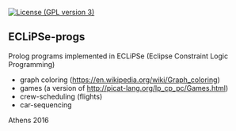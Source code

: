 [![License (GPL version 3)](https://img.shields.io/badge/license-GNU%20GPL%20version%203-blue.svg?style=flat-square)](http://opensource.org/licenses/GPL-3.0)

## ECLiPSe-progs
Prolog programs implemented in ECLiPSe (Eclipse Constraint Logic Programming)
- graph coloring (https://en.wikipedia.org/wiki/Graph_coloring)
- games (a version of http://picat-lang.org/lp_cp_pc/Games.html)
- crew-scheduling (flights)
- car-sequencing

Athens 2016
